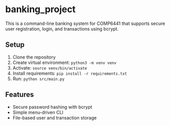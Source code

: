 # banking_project

This is a command-line banking system for COMP6441 that supports secure user registration, login, and transactions using bcrypt.

## Setup
1. Clone the repository
2. Create virtual environment: `python3 -m venv venv`
3. Activate: `source venv/bin/activate`
4. Install requirements: `pip install -r requirements.txt`
5. Run: `python src/main.py`

## Features
- Secure password hashing with bcrypt
- Simple menu-driven CLI
- File-based user and transaction storage
